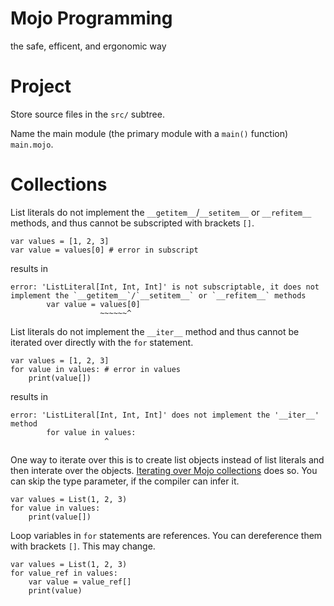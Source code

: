 # Mojo Programming

the safe, efficent, and ergonomic way

# Project

Store source files in the `src/` subtree.

Name the main module (the primary module with a `main()` function) `main.mojo`.

# Collections

List literals do not implement the `__getitem__`/`__setitem__` or `__refitem__` methods,
and thus cannot be subscripted with brackets `[]`.

	var values = [1, 2, 3]
	var value = values[0] # error in subscript

results in

    error: 'ListLiteral[Int, Int, Int]' is not subscriptable, it does not implement the `__getitem__`/`__setitem__` or `__refitem__` methods
            var value = values[0]
                        ~~~~~~^

List literals do not implement the `__iter__` method and thus cannot be iterated over directly with the `for` statement.

	var values = [1, 2, 3]
	for value in values: # error in values
		print(value[])

results in

    error: 'ListLiteral[Int, Int, Int]' does not implement the '__iter__' method
            for value in values:
                         ^

One way to iterate over this is to create list objects instead of list literals and then interate over the objects.
[Iterating over Mojo collections](https://docs.modular.com/mojo/manual/control-flow#iterating-over-mojo-collections) does so.
You can skip the type parameter, if the compiler can infer it.

	var values = List(1, 2, 3)
	for value in values:
		print(value[])

Loop variables in `for` statements are references.
You can dereference them with brackets `[]`.
This may change.

	var values = List(1, 2, 3)
	for value_ref in values:
		var value = value_ref[]
		print(value)

